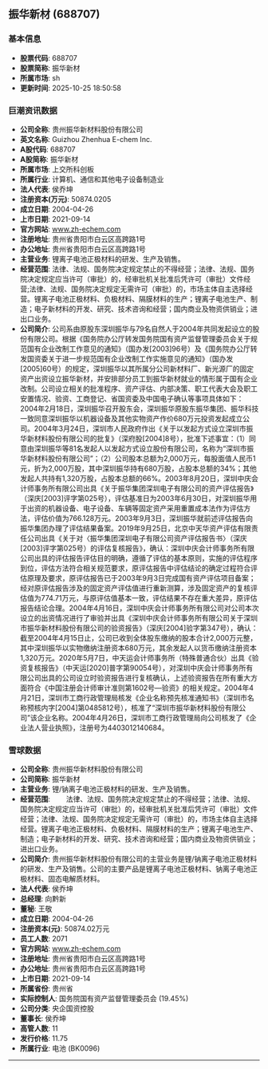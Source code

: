 ## 振华新材 (688707)

### 基本信息

- **股票代码**: 688707
- **股票简称**: 振华新材
- **所属市场**: sh
- **更新时间**: 2025-10-25 18:50:58

### 巨潮资讯数据

- **公司全称**: 贵州振华新材料股份有限公司
- **英文名称**: Guizhou Zhenhua E-chem Inc.
- **A股代码**: 688707
- **A股简称**: 振华新材
- **所属市场**: 上交所科创板
- **所属行业**: 计算机、通信和其他电子设备制造业
- **法人代表**: 侯乔坤
- **注册资本(万元)**: 50874.0205
- **成立日期**: 2004-04-26
- **上市日期**: 2021-09-14
- **官方网站**: www.zh-echem.com
- **注册地址**: 贵州省贵阳市白云区高跨路1号
- **办公地址**: 贵州省贵阳市白云区高跨路1号
- **主营业务**: 锂离子电池正极材料的研发、生产及销售。
- **经营范围**: 法律、法规、国务院决定规定禁止的不得经营；法律、法规、国务院决定规定应当许可（审批）的，经审批机关批准后凭许可（审批）文件经营;法律、法规、国务院决定规定无需许可（审批）的，市场主体自主选择经营。锂离子电池正极材料、负极材料、隔膜材料的生产；锂离子电池生产、制造；电子新材料的开发、研究、技术咨询和经营；国内商业及物资供销业；进出口业务。
- **公司简介**: 公司系由原股东深圳振华与79名自然人于2004年共同发起设立的股份有限公司。根据《国务院办公厅转发国务院国有资产监督管理委员会关于规范国有企业改制工作意见的通知》（国办发[2003]96号）及《国务院办公厅转发国资委关于进一步规范国有企业改制工作实施意见的通知》（国办发[2005]60号）的规定，深圳振华以其所属分公司新材料厂、新光源厂的固定资产出资设立振华新材，并安排部分员工到振华新材就业的情形属于国有企业改制。公司设立相关的批准程序、资产评估、内部决策、职工代表大会及职工安置情况、验资、工商登记、省国资委及中国电子确认等事项具体如下：2004年2月18日，深圳振华召开股东会，深圳振华原股东振华集团、振华科技一致同意深圳振华以机器设备及其他实物资产作价680万元投资发起成立公司。2004年3月24日，深圳市人民政府作出《关于以发起方式设立深圳市振华新材料股份有限公司的批复》（深府股[2004]8号），批准下述事宜：（1）同意由深圳振华等81名发起人以发起方式设立股份有限公司，名称为“深圳市振华新材料股份有限公司”；（2）公司股本总额为2,000万元，每股面值人民币1元，折为2,000万股，其中深圳振华持有680万股，占股本总额的34%；其他发起人共持有1,320万股，占股本总额的66%。2003年8月20日，深圳中庆会计师事务所有限公司出具《关于振华集团深圳电子有限公司的资产评估报告》（深庆[2003]评字第025号），评估基准日为2003年6月30日，对深圳振华用于出资的机器设备、电子设备、车辆等固定资产采用重置成本法作为评估方法，评估价值为766.128万元。2003年9月3日，深圳振华就前述评估报告向振华集团办理了评估结果备案。2019年9月25日，北京中天华资产评估有限责任公司出具《关于对〈振华集团深圳电子有限公司资产评估报告书〉（深庆[2003]评字第025号）的评估复核报告》，确认：深圳中庆会计师事务所有限公司出具的评估报告评估目的明确，遵循了评估的基本原则，实施的评估程序到位，评估方法符合相关规范要求，原评估报告中评估结论的确定过程符合评估原理及要求，原评估报告已于2003年9月3日完成国有资产评估项目备案；经对原评估报告涉及的固定资产评估值进行重新测算，涉及固定资产的复核评估值为774.71万元，与原评估值基本一致，评估结果不存在重大差异，原评估报告结论合理。2004年4月16日，深圳中庆会计师事务所有限公司对公司本次设立的出资情况进行了审验并出具《深圳中庆会计师事务所有限公司关于深圳市振华新材料股份有限公司的验资报告》（深庆[2004]验字第347号），确认：截至2004年4月15日止，公司已收到全体股东缴纳的股本合计2,000万元整，其中深圳振华以实物缴纳注册资本680万元，其余发起人以货币缴纳注册资本1,320万元。2020年5月7日，中天运会计师事务所（特殊普通合伙）出具《验资复核报告》（中天运[2020]普字第90054号），对深圳中庆会计师事务所有限公司出具的公司设立时验资报告进行复核确认，上述验资报告在所有重大方面符合《中国注册会计师审计准则第1602号—验资》的相关规定。2004年4月21日，深圳市工商行政管理局核发《企业名称预先核准通知书》（深圳市名称预核内字[2004]第0485812号），核准了“深圳市振华新材料股份有限公司”该企业名称。2004年4月26日，深圳市工商行政管理局向公司核发了《企业法人营业执照》，注册号为4403012140684。

### 雪球数据

- **公司全称**: 贵州振华新材料股份有限公司
- **公司简称**: 振华新材
- **主营业务**: 锂/钠离子电池正极材料的研发、生产及销售。
- **经营范围**: 　　法律、法规、国务院决定规定禁止的不得经营；法律、法规、国务院决定规定应当许可（审批）的，经审批机关批准后凭许可（审批）文件经营；法律、法规、国务院决定规定无需许可（审批）的，市场主体自主选择经营。锂离子电池正极材料、负极材料、隔膜材料的生产；锂离子电池生产、制造；电子新材料的开发、研究、技术咨询和经营；国内商业及物资供销业；进出口业务。
- **公司简介**: 贵州振华新材料股份有限公司的主营业务是锂/钠离子电池正极材料的研发、生产及销售。公司的主要产品是锂离子电池正极材料、钠离子电池正极材料、固态电解质材料。
- **法人代表**: 侯乔坤
- **总经理**: 向黔新
- **董秘**: 王敬
- **成立日期**: 2004-04-26
- **注册资本(元)**: 50874.02万元
- **员工人数**: 2071
- **官方网站**: www.zh-echem.com
- **注册地址**: 贵州省贵阳市白云区高跨路1号
- **办公地址**: 贵州省贵阳市白云区高跨路1号
- **上市日期**: 2021-09-14
- **所属省份**: 贵州省
- **实际控制人**: 国务院国有资产监督管理委员会 (19.45%)
- **公司分类**: 央企国资控股
- **董事长**: 侯乔坤
- **高管人数**: 11
- **发行价格**: 11.75
- **所属行业**: 电池 (BK0096)

---